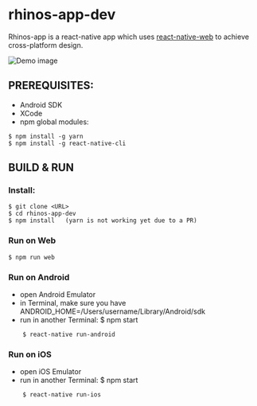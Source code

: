 # rhinos-app-dev

Rhinos-app is a react-native app which uses [react-native-web](https://github.com/necolas/react-native-web) to achieve cross-platform design. 

![Demo image](https://s3-us-west-1.amazonaws.com/usw-files/581cae09337cb42aa7ab9365.3edebc80-4f0c-4ee4-ae12-14969ad8b789.jpg)

## PREREQUISITES:

  * Android SDK
  * XCode
  * npm global modules:
```
$ npm install -g yarn
$ npm install -g react-native-cli
```

## BUILD & RUN

### Install:

```
$ git clone <URL>
$ cd rhinos-app-dev
$ npm install   (yarn is not working yet due to a PR)
```

### Run on Web

```
$ npm run web
```

### Run on Android

  * open Android Emulator
  * in Terminal, make sure you have ANDROID_HOME=/Users/username/Library/Android/sdk
  * run in another Terminal: $ npm start

``` 
    $ react-native run-android
``` 

### Run on iOS

  * open iOS Emulator
  * run in another Terminal: $ npm start

```    
    $ react-native run-ios
```
